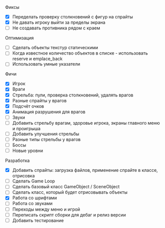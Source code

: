 Фиксы
* [X] Переделать проверку столкновений с фигур на спрайты
* [X] Не давать игроку выйти за пределы экрана
* [ ] Не создавать противника рядом с краем

Оптимизация
* [ ] Сделать объекты текстур статическими
* [ ] Когда известное количество объектов в списке - использовать reserve и emplace_back
* [ ] Использовать умные указатели

Фичи
* [X] Игрок
* [X] Враги
* [X] Стрельба: пули, проверка столкновений, удалять врагов
* [X] Разные спрайты у врагов
* [X] Подсчёт очков
* [X] Анимация разрушения для врагов
* [ ] Звуки
* [ ] Добавить стрельбу врагам, здоровье игрока, экраны главного меню и проигрыша
* [ ] Добавить улучшения стрельбы
* [ ] Разные типы стрельбы у врагов
* [ ] Боссы
* [ ] Новые уровни

Разработка
* [X] Добавить спрайты: загрузка файлов, применение спрайте в классе, отрисовка
* [ ] Сделать Game Loop
* [ ] Сделать базовый класс GameObject / SceneObject
* [ ] Сделать класс, который будет отрисовывать объекты
* [X] Работа со шрифтами
* [ ] Работа со звуками
* [ ] Переходы между меню и игрой
* [ ] Переписать скрипт сборки для дебаг и релиз версии
* [ ] Добавить тестирование

